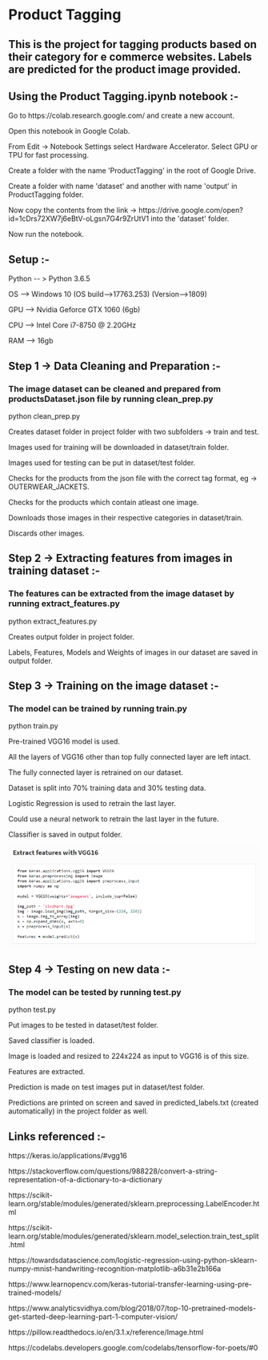 # Product Tagging

<h2> This is the project for tagging products based on their category for e commerce websites. Labels are predicted for the product image provided. </h2>

<h2> Using the Product Tagging.ipynb notebook :- </h2>
<p> Go to https://colab.research.google.com/ and create a new account. </p>
<p> Open this notebook in Google Colab. </p>
<p> From Edit -> Notebook Settings select Hardware Accelerator. Select GPU or TPU for fast processing. </p>
<p> Create a folder with the name 'ProductTagging' in the root of Google Drive. </p>
<p> Create a folder with name 'dataset' and another with name 'output' in ProductTagging folder. </p>
<p> Now copy the contents from the link -> https://drive.google.com/open?id=1cDrs72XW7j6eBtV-oLgsn7G4r9ZrUtV1 into the 'dataset' folder. </p>
<p> Now run the notebook. </p>

<h2> Setup :- </h2>
<p> Python -- > Python 3.6.5 </p>
<p> OS --> Windows 10 (OS build-->17763.253) (Version-->1809) </p>
<p> GPU --> Nvidia Geforce GTX 1060 (6gb) </p>
<p> CPU --> Intel Core i7-8750 @ 2.20GHz </p>
<p> RAM --> 16gb </p>

<h2> Step 1 -> Data Cleaning and Preparation :- </h2>
<h3>The image dataset can be cleaned and prepared from productsDataset.json file by running clean_prep.py</h3>
<p>python clean_prep.py</p>
<p>Creates dataset folder in project folder with two subfolders -> train and test.</p>
<p>Images used for training will be downloaded in dataset/train folder.</p>
<p>Images used for testing can be put in dataset/test folder.</p>
<p>Checks for the products from the json file with the correct tag format, eg -> OUTERWEAR_JACKETS.</p>
<p>Checks for the products which contain atleast one image.</p>
<p>Downloads those images in their respective categories in dataset/train.</p>
<p>Discards other images.</p>

<h2> Step 2 -> Extracting features from images in training dataset :- </h2>
<h3>The features can be extracted from the image dataset by running extract_features.py</h3>
<p>python extract_features.py</p>
<p>Creates output folder in project folder.</p>
<p>Labels, Features, Models and Weights of images in our dataset are saved in output folder.</p>

<h2>Step 3 -> Training on the image dataset :-</h2>
<h3>The model can be trained by running train.py</h3>
<p>python train.py</p>
<p>Pre-trained VGG16 model is used.</p>
<p>All the layers of VGG16 other than top fully connected layer are left intact.</p>
<p>The fully connected layer is retrained on our dataset.</p>
<p>Dataset is split into 70% training data and 30% testing data.</p>
<p>Logistic Regression is used to retrain the last layer.</p>
<p>Could use a neural network to retrain the last layer in the future.</p>
<p>Classifier is saved in output folder.</p>

<img src="extract_features.png">

<h2>Step 4 -> Testing on new data :-</h2>
<h3>The model can be tested by running test.py</h3>
<p>python test.py</p>
<p>Put images to be tested in dataset/test folder.</p>
<p>Saved classifier is loaded.</p>
<p>Image is loaded and resized to 224x224 as input to VGG16 is of this size.</p>
<p>Features are extracted.</p>
<p>Prediction is made on test images put in dataset/test folder.</p>
<p>Predictions are printed on screen and saved in predicted_labels.txt (created automatically) in the project folder as well.</p>

<h2> Links referenced :- </h2>
<p> https://keras.io/applications/#vgg16 </p>
<p> https://stackoverflow.com/questions/988228/convert-a-string-representation-of-a-dictionary-to-a-dictionary </p>
<p> https://scikit-learn.org/stable/modules/generated/sklearn.preprocessing.LabelEncoder.html </p>
<p> https://scikit-learn.org/stable/modules/generated/sklearn.model_selection.train_test_split.html </p>
<p> https://towardsdatascience.com/logistic-regression-using-python-sklearn-numpy-mnist-handwriting-recognition-matplotlib-a6b31e2b166a </p>
<p> https://www.learnopencv.com/keras-tutorial-transfer-learning-using-pre-trained-models/ </p>
<p> https://www.analyticsvidhya.com/blog/2018/07/top-10-pretrained-models-get-started-deep-learning-part-1-computer-vision/ </p>
<p> https://pillow.readthedocs.io/en/3.1.x/reference/Image.html </p>
<p> https://codelabs.developers.google.com/codelabs/tensorflow-for-poets/#0 </p>
